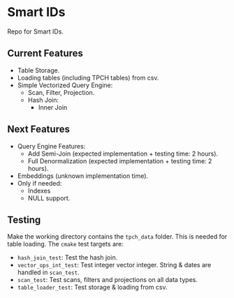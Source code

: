 # Smart IDs
Repo for Smart IDs.

## Current Features
* Table Storage.
* Loading tables (including TPCH tables) from csv.
* Simple Vectorized Query Engine:
  * Scan, Filter, Projection.
  * Hash Join:
    * Inner Join

## Next Features
* Query Engine Features:
    * Add Semi-Join (expected implementation + testing time: 2 hours).
    * Full Denormalization (expected implementation + testing time: 2 hours).
* Embeddings (unknown implementation time).
* Only if needed:
    * Indexes
    * NULL support.

## Testing
Make the working directory contains the `tpch_data` folder. This is needed for table loading. The `cmake` test targets are:
* `hash_join_test`: Test the hash join.
* `vector_ops_int_test`: Test integer vector integer. String & dates are handled in `scan_test`.
* `scan_test`: Test scans, filters and projections on all data types.
* `table_loader_test`: Test storage & loading from csv.